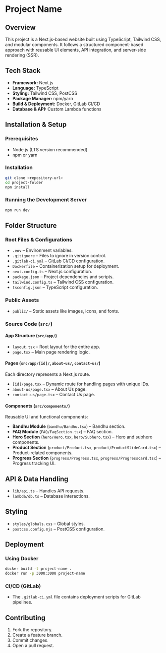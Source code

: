 # Project Name

## Overview
This project is a Next.js-based website built using TypeScript, Tailwind CSS, and modular components. It follows a structured component-based approach with reusable UI elements, API integration, and server-side rendering (SSR).

## Tech Stack
- **Framework:** Next.js
- **Language:** TypeScript
- **Styling:** Tailwind CSS, PostCSS
- **Package Manager:** npm/yarn
- **Build & Deployment:** Docker, GitLab CI/CD
- **Database & API:** Custom Lambda functions

## Installation & Setup
### Prerequisites
- Node.js (LTS version recommended)
- npm or yarn

### Installation
```sh
git clone <repository-url>
cd project-folder
npm install
```

### Running the Development Server
```sh
npm run dev
```

## Folder Structure
### Root Files & Configurations
- `.env` – Environment variables.
- `.gitignore` – Files to ignore in version control.
- `.gitlab-ci.yml` – GitLab CI/CD configuration.
- `Dockerfile` – Containerization setup for deployment.
- `next.config.ts` – Next.js configuration.
- `package.json` – Project dependencies and scripts.
- `tailwind.config.ts` – Tailwind CSS configuration.
- `tsconfig.json` – TypeScript configuration.

### Public Assets
- `public/` – Static assets like images, icons, and fonts.

### Source Code (`src/`)
#### App Structure (`src/app/`)
- `layout.tsx` – Root layout for the entire app.
- `page.tsx` – Main page rendering logic.

#### Pages (`src/app/[id]/`, `about-us/`, `contact-us/`)
Each directory represents a Next.js route.
- `[id]/page.tsx` – Dynamic route for handling pages with unique IDs.
- `about-us/page.tsx` – About Us page.
- `contact-us/page.tsx` – Contact Us page.

#### Components (`src/components/`)
Reusable UI and functional components:
- **Bandhu Module** (`bandhu/Bandhu.tsx`) – Bandhu section.
- **FAQ Module** (`FAQ/FaqSection.tsx`) – FAQ section.
- **Hero Section** (`hero/Hero.tsx`, `hero/Subhero.tsx`) – Hero and subhero components.
- **Product Section** (`product/Product.tsx`, `product/ProductSlideCard.tsx`) – Product-related components.
- **Progress Section** (`progress/Progress.tsx`, `progress/Progresscard.tsx`) – Progress tracking UI.

## API & Data Handling
- `lib/api.ts` – Handles API requests.
- `lambda/db.ts` – Database interactions.

## Styling
- `styles/globals.css` – Global styles.
- `postcss.config.mjs` – PostCSS configuration.

## Deployment
### Using Docker
```sh
docker build -t project-name .
docker run -p 3000:3000 project-name
```

### CI/CD (GitLab)
- The `.gitlab-ci.yml` file contains deployment scripts for GitLab pipelines.

## Contributing
1. Fork the repository.
2. Create a feature branch.
3. Commit changes.
4. Open a pull request.
